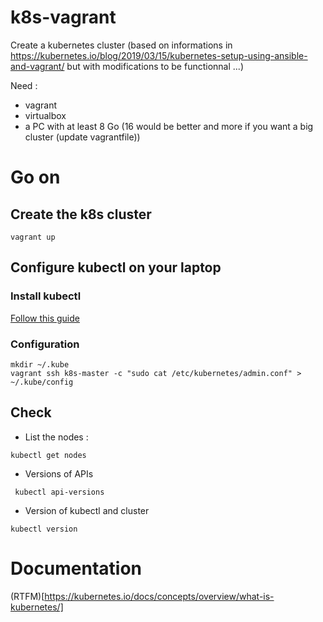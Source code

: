 # k8s-vagrant

Create a kubernetes cluster (based on informations in https://kubernetes.io/blog/2019/03/15/kubernetes-setup-using-ansible-and-vagrant/ but with modifications to be functionnal ...)

Need :

* vagrant
* virtualbox
* a PC with at least 8 Go (16 would be better and more if you want a big cluster (update vagrantfile))


# Go on

## Create the k8s cluster 

```
vagrant up
```

## Configure kubectl on your laptop

### Install kubectl

[Follow this guide](https://kubernetes.io/fr/docs/tasks/tools/install-kubectl/#installer-kubectl-sur-linux)

### Configuration

```
mkdir ~/.kube
vagrant ssh k8s-master -c "sudo cat /etc/kubernetes/admin.conf" > ~/.kube/config
```

## Check 

* List the nodes :

```
kubectl get nodes
```

* Versions of APIs

```
 kubectl api-versions
```

* Version of kubectl and cluster

```
kubectl version
```

# Documentation

(RTFM)[https://kubernetes.io/docs/concepts/overview/what-is-kubernetes/]